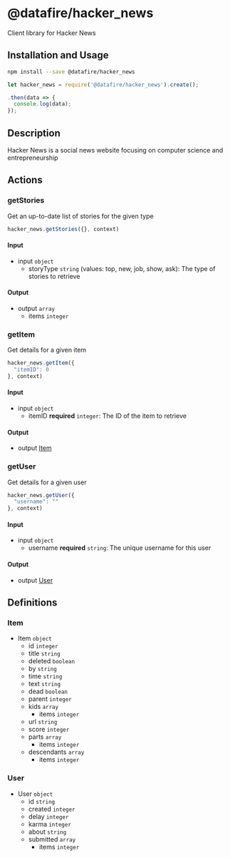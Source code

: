 # @datafire/hacker_news

Client library for Hacker News

## Installation and Usage
```bash
npm install --save @datafire/hacker_news
```
```js
let hacker_news = require('@datafire/hacker_news').create();

.then(data => {
  console.log(data);
});
```

## Description

Hacker News is a social news website focusing on computer science and entrepreneurship

## Actions

### getStories
Get an up-to-date list of stories for the given type


```js
hacker_news.getStories({}, context)
```

#### Input
* input `object`
  * storyType `string` (values: top, new, job, show, ask): The type of stories to retrieve

#### Output
* output `array`
  * items `integer`

### getItem
Get details for a given item


```js
hacker_news.getItem({
  "itemID": 0
}, context)
```

#### Input
* input `object`
  * itemID **required** `integer`: The ID of the item to retrieve

#### Output
* output [Item](#item)

### getUser
Get details for a given user


```js
hacker_news.getUser({
  "username": ""
}, context)
```

#### Input
* input `object`
  * username **required** `string`: The unique username for this user

#### Output
* output [User](#user)



## Definitions

### Item
* Item `object`
  * id `integer`
  * title `string`
  * deleted `boolean`
  * by `string`
  * time `string`
  * text `string`
  * dead `boolean`
  * parent `integer`
  * kids `array`
    * items `integer`
  * url `string`
  * score `integer`
  * parts `array`
    * items `integer`
  * descendants `array`
    * items `integer`

### User
* User `object`
  * id `string`
  * created `integer`
  * delay `integer`
  * karma `integer`
  * about `string`
  * submitted `array`
    * items `integer`



